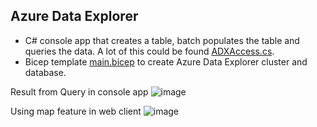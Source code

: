 ## Azure Data Explorer 
- C# console app that creates a table, batch populates the table and queries the data. A lot of this could be found [ADXAccess.cs](AzureDataExplorer/ADXAccess.cs). 
- Bicep template [main.bicep](AzureDataExplorer/Bicep/main.bicep) to create Azure Data Explorer cluster and database.

Result from Query in console app
![image](https://github.com/user-attachments/assets/e77af1d7-dfdd-475e-8168-c4311a55d408)

Using map feature in web client 
![image](https://github.com/user-attachments/assets/beb1c5bf-816b-49ae-b74f-5e11da049d3b)
